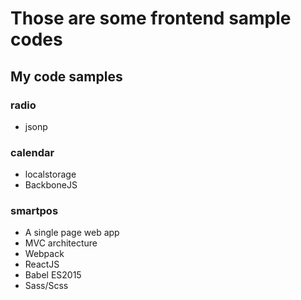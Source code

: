 # Those are some frontend sample codes
## My code samples
### radio
- jsonp

### calendar
- localstorage
- BackboneJS

### smartpos
- A single page web app
- MVC architecture
- Webpack
- ReactJS
- Babel ES2015
- Sass/Scss

